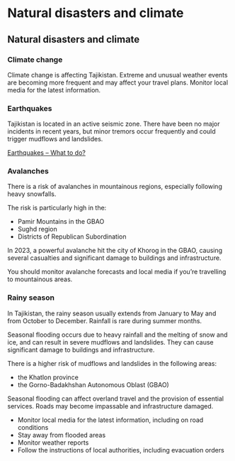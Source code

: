 # Natural disasters and climate

## Natural disasters and climate

### Climate change

Climate change is affecting Tajikistan. Extreme and unusual weather events are becoming more frequent and may affect your travel plans. Monitor local media for the latest information.

### Earthquakes

Tajikistan is located in an active seismic zone. There have been no major incidents in recent years, but minor tremors occur frequently and could trigger mudflows and landslides.

[Earthquakes – What to do?](https://www.getprepared.gc.ca/cnt/rsrcs/pblctns/rthqks-wtd/index-en.aspx)

### Avalanches

There is a risk of avalanches in mountainous regions, especially following heavy snowfalls.

The risk is particularly high in the:

* Pamir Mountains in the GBAO
* Sughd region
* Districts of Republican Subordination

In 2023, a powerful avalanche hit the city of Khorog in the GBAO, causing several casualties and significant damage to buildings and infrastructure.

You should monitor avalanche forecasts and local media if you’re travelling to mountainous areas.

### Rainy season

In Tajikistan, the rainy season usually extends from January to May and from October to December. Rainfall is rare during summer months.

Seasonal flooding occurs due to heavy rainfall and the melting of snow and ice, and can result in severe mudflows and landslides. They can cause significant damage to buildings and infrastructure.

There is a higher risk of mudflows and landslides in the following areas:

* the Khatlon province
* the Gorno-Badakhshan Autonomous Oblast (GBAO)

Seasonal flooding can affect overland travel and the provision of essential services. Roads may become impassable and infrastructure damaged.

* Monitor local media for the latest information, including on road conditions
* Stay away from flooded areas
* Monitor weather reports
* Follow the instructions of local authorities, including evacuation orders